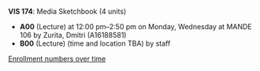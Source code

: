 **VIS 174**: Media Sketchbook (4 units)

- **A00** (Lecture) at 12:00 pm–2:50 pm on Monday, Wednesday at MANDE 106 by Zurita, Dmitri (A16188581)
- **B00** (Lecture) (time and location TBA) by staff

[Enrollment numbers over time](./VIS174.tsv)
